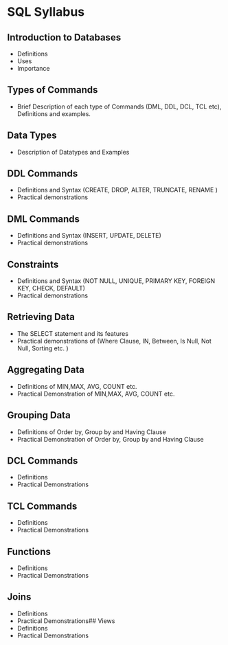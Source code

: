 # SQL Syllabus
 ## Introduction to Databases
- Definitions
- Uses
- Importance
 
## Types of Commands
- Brief Description of each type of Commands (DML, DDL, DCL,
TCL etc), Definitions and examples.
##  Data Types
- Description of Datatypes and Examples
 ## DDL Commands
- Definitions and Syntax (CREATE, DROP, ALTER, TRUNCATE,
RENAME )
- Practical demonstrations
 ## DML Commands
- Definitions and Syntax (INSERT, UPDATE, DELETE)
- Practical demonstrations
 ##  Constraints
- Definitions and Syntax (NOT NULL, UNIQUE, PRIMARY KEY,
FOREIGN KEY, CHECK, DEFAULT)
- Practical demonstrations
 ## Retrieving Data
- The SELECT statement and its features
- Practical demonstrations of (Where
Clause, IN, Between, Is Null, Not Null, Sorting etc. )
 ## Aggregating Data
- Definitions of MIN,MAX, AVG, COUNT etc.
- Practical Demonstration of MIN,MAX, AVG, COUNT etc.
## Grouping Data
- Definitions of Order by, Group by and Having Clause
- Practical Demonstration of Order by, Group by and Having
Clause
 ## DCL Commands
- Definitions
- Practical Demonstrations
## TCL Commands
- Definitions
- Practical Demonstrations
 ## Functions
- Definitions
- Practical Demonstrations
 ## Joins
- Definitions
- Practical Demonstrations## Views
- Definitions
- Practical Demonstrations
